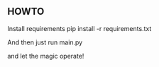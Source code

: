 
## HOWTO
Install requirements
    pip install -r requirements.txt

And then just run 
    main.py

and let the magic operate!
